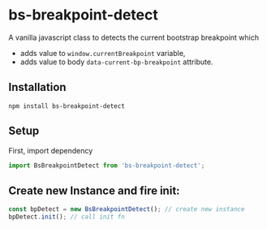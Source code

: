 # bs-breakpoint-detect
A vanilla javascript class to detects the current bootstrap breakpoint which
- adds value to `window.currentBreakpoint` variable,
- adds value to body `data-current-bp-breakpoint` attribute.

## Installation
```npm
npm install bs-breakpoint-detect
```

## Setup
First, import dependency
```javascript
import BsBreakpointDetect from 'bs-breakpoint-detect';
```

## Create new Instance and fire init:
```javascript
const bpDetect = new BsBreakpointDetect(); // create new instance
bpDetect.init(); // call init fn
```
